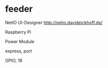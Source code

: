 # feeder

NetIO UI-Designer
http://netio.davideickhoff.de/

Raspberry Pi

Power Module

express, port

GPIO, 18


